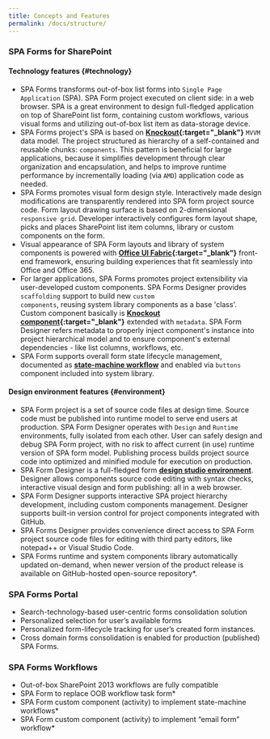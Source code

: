 ```yaml
---
title: Concepts and Features
permalink: /docs/structure/
---
```


### SPA Forms for SharePoint
#### Technology features {#technology}

* SPA Forms transforms out-of-box list forms into <code>Single Page Application</code> (SPA). SPA Form project executed on client side: in a web browser.  SPA is a great environment to design full-fledged application on top of SharePoint list form, containing custom workflows, various visual forms and utilizing out-of-box list item as data-storage device.
* SPA Forms project's SPA is based on <b>[Knockout](http://knockoutjs.com/documentation/introduction.html){:target="_blank"}</b> <code>MVVM</code> data model. The project structured as hierarchy of a self-contained and reusable chunks: <code>components</code>. This pattern is beneficial for large applications, because it simplifies development through clear organization and encapsulation, and helps to improve runtime performance by incrementally loading (via <code>AMD</code>) application code as needed.
* SPA Forms promotes visual form design style. Interactively made design modifications are transparently rendered into SPA form project source code. Form layout drawing surface is based on 2-dimensional <code>responsive grid</code>. Developer interactively configures form layout shape, picks and places SharePoint list item columns, library or custom components on the form. 
* Visual appearance of SPA Form layouts and library of system components is powered with <b>[Office UI Fabric](https://dev.office.com/fabric){:target="_blank"}</b> front-end framework, ensuring building experiences that fit seamlessly into Office and Office 365.
* For larger applications, SPA Forms promotes project extensibility via user-developed custom components. SPA Forms Designer provides <code>scaffolding</code> support to build new <code>custom components</code>, reusing system library components as a base 'class'. Custom component basically is <b>[Knockout component](http://knockoutjs.com/documentation/component-overview.html){:target="_blank"}</b> extended with <code>metadata</code>. SPA Form Designer refers metadata to properly inject component's instance into project hierarchical model and to ensure component's external dependencies - like list columns, workflows, etc.    
* SPA Form supports overall form state lifecycle management, documented as <b>[state-machine workflow](/docs/usage/#formstates)</b> and enabled via <code>buttons</code> component included into system library. 


#### Design environment features {#environment}

* SPA Form project is a set of source code files at design time. Source code must be published into runtime model to serve end users at production. SPA Form Designer operates with <code>Design</code> and <code>Runtime</code> environments, fully isolated from each other. User can safely design and debug SPA Form project, with no risk to affect current (in use) runtime version of SPA form model. Publishing process builds project source code into optimized and minified module for execution on production.
* SPA Form Designer is a full-fledged form <b>[design studio environment](/docs/designer-overview/)</b>. Designer allows components source code editing with syntax checks, interactive visual design and form publishing: all in a web browser. 
* SPA Form Designer supports interactive SPA project hierarchy development, including custom components management. Designer supports built-in version control for project components integrated with GitHub. 
* SPA Forms Designer provides convenience direct access to SPA Form project source code files for editing with third party editors, like notepad++ or Visual Studio Code.
* SPA Forms runtime and system components library automatically updated on-demand, when newer version of the product release is available on GitHub-hosted open-source repository*.

### SPA Forms Portal
* Search-technology-based user-centric forms consolidation solution
* Personalized selection for user’s available forms
* Personalized form-lifecycle tracking for user’s created form instances.
* Cross domain forms consolidation is enabled for production (published) SPA Forms.

### SPA Forms Workflows
* Out-of-box SharePoint 2013 workflows are fully compatible
* SPA Form to replace OOB workflow task form*
* SPA Form custom component (activity) to implement state-machine workflows*
* SPA Form custom component (activity) to implement “email form” workflow*

